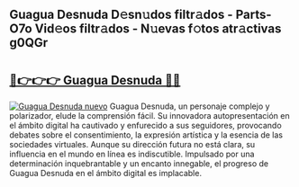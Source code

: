 ## Guagua Desnuda D𝚎sn𝚞dos filtr𝚊dos - Parts-O7o Vid𝚎os filtr𝚊dos - N𝚞evas f𝚘tos atr𝚊ctivas g0QGr

# <h2><a href="http://mb92ar.tromn.icu/?c=Guagua+Desnuda">🔗👉👉👉 Guagua Desnuda 🔗🔗</a></h2>

[![Guagua Desnuda nuevo](https://i.imgur.com/pEAQMta.gif)](http://mb92ar.tromn.icu/?c=Guagua+Desnuda)
Guagua Desnuda, un personaje complejo y polarizador, elude la comprensión fácil. Su innovadora autopresentación en el ámbito digital ha cautivado y enfurecido a sus seguidores, provocando debates sobre el consentimiento, la expresión artística y la esencia de las sociedades virtuales. Aunque su dirección futura no está clara, su influencia en el mundo en línea es indiscutible. Impulsado por una determinación inquebrantable y un encanto innegable, el progreso de Guagua Desnuda en el ámbito digital es implacable.
